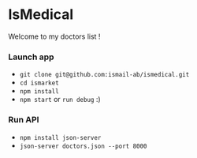# IsMedical

Welcome to my doctors list !

### Launch app

- `git clone git@github.com:ismail-ab/ismedical.git`
- `cd ismarket`
- `npm install`
- `npm start` or `run debug` :)

### Run API

- `npm install json-server`
- `json-server doctors.json --port 8000`
